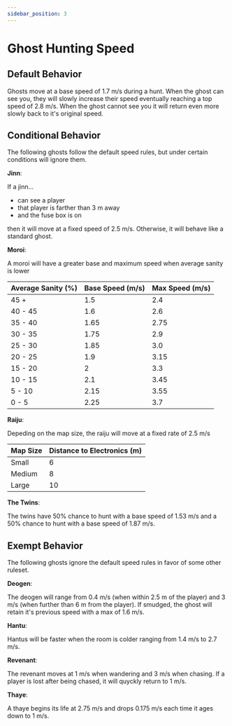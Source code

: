 ```yaml
---
sidebar_position: 3
---
```


# Ghost Hunting Speed

## Default Behavior

Ghosts move at a base speed of 1.7 m/s during a hunt. When the ghost can see you, they will slowly increase their speed eventually reaching a top speed of 2.8 m/s. When the ghost cannot see you it will return even more slowly back to it's original speed.

## Conditional Behavior

The following ghosts follow the default speed rules, but under certain conditions will ignore them.

**Jinn**:

If a jinn...

- can see a player
- that player is farther than 3 m away
- and the fuse box is on

then it will move at a fixed speed of 2.5 m/s. Otherwise, it will behave like a standard ghost.

**Moroi**:

A moroi will have a greater base and maximum speed when average sanity is lower

| Average Sanity (%) | Base Speed (m/s) | Max Speed (m/s) |
| ------------------ | ---------------- | --------------- |
| 45 +               | 1.5              | 2.4             |
| 40 - 45            | 1.6              | 2.6             |
| 35 - 40            | 1.65             | 2.75            |
| 30 - 35            | 1.75             | 2.9             |
| 25 - 30            | 1.85             | 3.0             |
| 20 - 25            | 1.9              | 3.15            |
| 15 - 20            | 2                | 3.3             |
| 10 - 15            | 2.1              | 3.45            |
| 5 - 10             | 2.15             | 3.55            |
| 0 - 5              | 2.25             | 3.7             |

**Raiju**:

Depeding on the map size, the raiju will move at a fixed rate of 2.5 m/s

| Map Size | Distance to Electronics (m) |
| -------- | --------------------------- |
| Small    | 6                           |
| Medium   | 8                           |
| Large    | 10                          |

**The Twins**:

The twins have 50% chance to hunt with a base speed of 1.53 m/s and a 50% chance to hunt with a base speed of 1.87 m/s.

## Exempt Behavior

The following ghosts ignore the default speed rules in favor of some other ruleset.

**Deogen**:

The deogen will range from 0.4 m/s (when within 2.5 m of the player) and 3 m/s (when further than 6 m from the player). If smudged, the ghost will retain it's previous speed with a max of 1.6 m/s.

**Hantu**:

Hantus will be faster when the room is colder ranging from 1.4 m/s to 2.7 m/s.

**Revenant**:

The revenant moves at 1 m/s when wandering and 3 m/s when chasing. If a player is lost after being chased, it will quyckly return to 1 m/s.

**Thaye**:

A thaye begins its life at 2.75 m/s and drops 0.175 m/s each time it ages down to 1 m/s.
